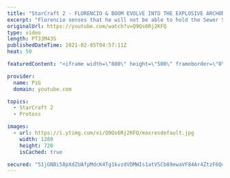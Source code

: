 ```yaml
---
title: "StarCraft 2 - FLORENCIO & BOOM EVOLVE INTO THE EXPLOSIVE ARCHON | Florencio Files #210 - SC2"
excerpt: "Florencio senses that he will not be able to hold the Sewer Squatters at bay without drastic measures, so he and BOOM evolve into the Explosive Archon and take on 6 Sewer Squatters at once! This was not planned at all but it was really fun to cast, let me know what Flo-tainted content I should do below!"
originalUrl: https://youtube.com/watch?v=Q9Qs6Rj2KFQ
type: video
length: PT33M43S
publishedDateTime: 2021-02-05T04:57:11Z
heat: 50

featuredContent: "<iframe width=\"800\" height=\"500\" frameborder=\"0\" src=\"https://www.youtube.com/embed/Q9Qs6Rj2KFQ\" allow=\"accelerometer; autoplay; encrypted-media; gyroscope; picture-in-picture\" allowfullscreen></iframe>"

provider:
  name: PiG
  domain: youtube.com

topics:
  - StarCraft 2
  - Protoss

images:
  - url: https://i.ytimg.com/vi/Q9Qs6Rj2KFQ/maxresdefault.jpg
    width: 1280
    height: 720
    isCached: true

secured: "51jGNBi58pXdZUAfpMdcK4Tg1kvzdVDMWIs1atVSCb89ewaVF84Ar4ZtzF6Q4QzM+Y0qJiglDzzfHB2zjN2oJgLnAmzQWcgiNVTso2T19JSDEOr6VuEZi8S8fO6XO0Ql8hFRYzEk7E+Q5LycECreS9bYeCEmpRZW3/z2iz+fhZ2eoR+WJ/DKnKqqB9TnaYnOGkBtqTF9gxbNKxEhlVsyokn64y3EWaUhAkRo6lrKnw2sMuqiR10FOww8QP1+XCNjtEdQCLQeZS12uQaJ7Caac7Vg2wQwdfLsbJzrqfmAoRIiCiG8TIPeuE6LY1a6rRcIw5+F+vA5/s8U0X9O2z+ty0W5Tydnn7CZBHYi2uvw4y5aiyw63IvJukOyH514D6ouvyAumFHpSRgrSbNYQsu6n4l9shFMrVaylbxI0NH05Lo=;14l3tGGGBxRBeXzrD+0P9Q=="
---
```


